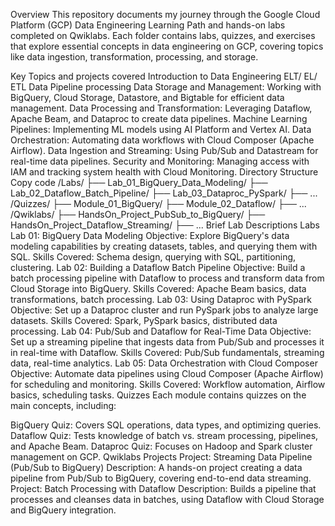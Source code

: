Overview
This repository documents my journey through the Google Cloud Platform (GCP) Data Engineering Learning Path and hands-on labs completed on Qwiklabs. Each folder contains labs, quizzes, and exercises that explore essential concepts in data engineering on GCP, covering topics like data ingestion, transformation, processing, and storage.

Key Topics and projects covered
Introduction to Data Engineering
ELT/ EL/ ETL Data Pipeline processing
Data Storage and Management: Working with BigQuery, Cloud Storage, Datastore, and Bigtable for efficient data management.
Data Processing and Transformation: Leveraging Dataflow, Apache Beam, and Dataproc to create data pipelines.
Machine Learning Pipelines: Implementing ML models using AI Platform and Vertex AI.
Data Orchestration: Automating data workflows with Cloud Composer (Apache Airflow).
Data Ingestion and Streaming: Using Pub/Sub and Datastream for real-time data pipelines.
Security and Monitoring: Managing access with IAM and tracking system health with Cloud Monitoring.
Directory Structure
Copy code
/Labs/
  ├── Lab_01_BigQuery_Data_Modeling/
  ├── Lab_02_Dataflow_Batch_Pipeline/
  ├── Lab_03_Dataproc_PySpark/
  ├── ...
/Quizzes/
  ├── Module_01_BigQuery/
  ├── Module_02_Dataflow/
  ├── ...
/Qwiklabs/
  ├── HandsOn_Project_PubSub_to_BigQuery/
  ├── HandsOn_Project_Dataflow_Streaming/
  ├── ...
Brief Lab Descriptions
Labs
Lab 01: BigQuery Data Modeling
Objective: Explore BigQuery's data modeling capabilities by creating datasets, tables, and querying them with SQL.
Skills Covered: Schema design, querying with SQL, partitioning, clustering.
Lab 02: Building a Dataflow Batch Pipeline
Objective: Build a batch processing pipeline with Dataflow to process and transform data from Cloud Storage into BigQuery.
Skills Covered: Apache Beam basics, data transformations, batch processing.
Lab 03: Using Dataproc with PySpark
Objective: Set up a Dataproc cluster and run PySpark jobs to analyze large datasets.
Skills Covered: Spark, PySpark basics, distributed data processing.
Lab 04: Pub/Sub and Dataflow for Real-Time Data
Objective: Set up a streaming pipeline that ingests data from Pub/Sub and processes it in real-time with Dataflow.
Skills Covered: Pub/Sub fundamentals, streaming data, real-time analytics.
Lab 05: Data Orchestration with Cloud Composer
Objective: Automate data pipelines using Cloud Composer (Apache Airflow) for scheduling and monitoring.
Skills Covered: Workflow automation, Airflow basics, scheduling tasks.
Quizzes
Each module contains quizzes on the main concepts, including:

BigQuery Quiz: Covers SQL operations, data types, and optimizing queries.
Dataflow Quiz: Tests knowledge of batch vs. stream processing, pipelines, and Apache Beam.
Dataproc Quiz: Focuses on Hadoop and Spark cluster management on GCP.
Qwiklabs Projects
Project: Streaming Data Pipeline (Pub/Sub to BigQuery)
Description: A hands-on project creating a data pipeline from Pub/Sub to BigQuery, covering end-to-end data streaming.
Project: Batch Processing with Dataflow
Description: Builds a pipeline that processes and cleanses data in batches, using Dataflow with Cloud Storage and BigQuery integration.